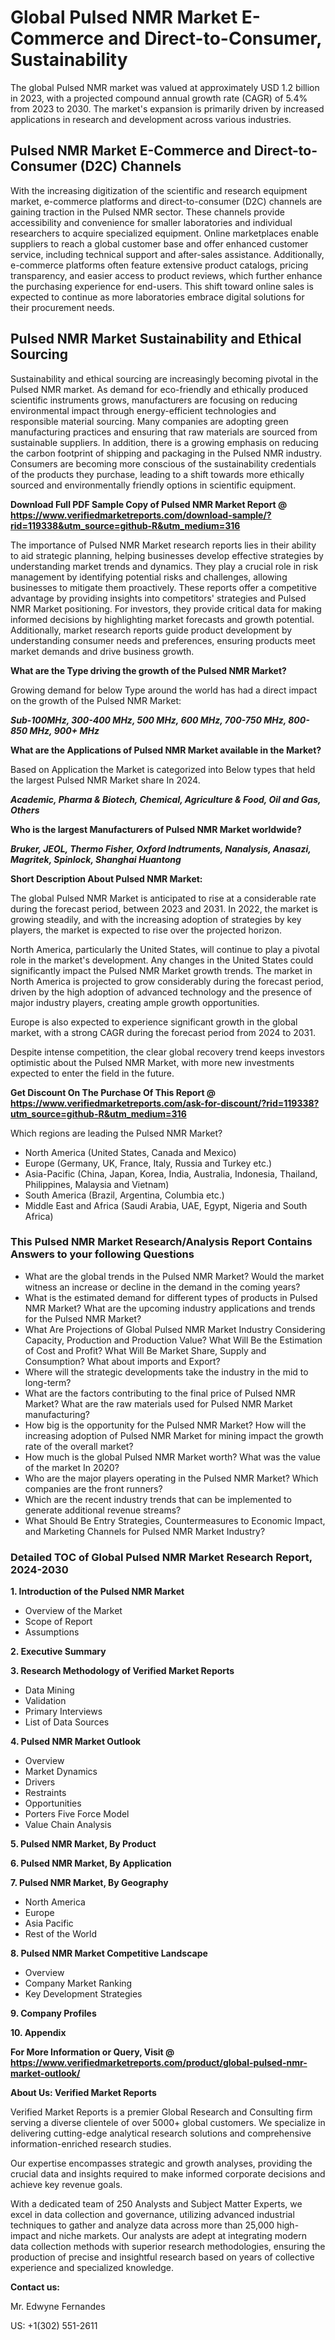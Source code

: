 <h1>Global Pulsed NMR Market E-Commerce and Direct-to-Consumer, Sustainability</h1><p class=""><p>The global Pulsed NMR market was valued at approximately USD 1.2 billion in 2023, with a projected compound annual growth rate (CAGR) of 5.4% from 2023 to 2030. The market's expansion is primarily driven by increased applications in research and development across various industries.</p><h2>Pulsed NMR Market E-Commerce and Direct-to-Consumer (D2C) Channels</h2><p>With the increasing digitization of the scientific and research equipment market, e-commerce platforms and direct-to-consumer (D2C) channels are gaining traction in the Pulsed NMR sector. These channels provide accessibility and convenience for smaller laboratories and individual researchers to acquire specialized equipment. Online marketplaces enable suppliers to reach a global customer base and offer enhanced customer service, including technical support and after-sales assistance. Additionally, e-commerce platforms often feature extensive product catalogs, pricing transparency, and easier access to product reviews, which further enhance the purchasing experience for end-users. This shift toward online sales is expected to continue as more laboratories embrace digital solutions for their procurement needs.</p><h2>Pulsed NMR Market Sustainability and Ethical Sourcing</h2><p>Sustainability and ethical sourcing are increasingly becoming pivotal in the Pulsed NMR market. As demand for eco-friendly and ethically produced scientific instruments grows, manufacturers are focusing on reducing environmental impact through energy-efficient technologies and responsible material sourcing. Many companies are adopting green manufacturing practices and ensuring that raw materials are sourced from sustainable suppliers. In addition, there is a growing emphasis on reducing the carbon footprint of shipping and packaging in the Pulsed NMR industry. Consumers are becoming more conscious of the sustainability credentials of the products they purchase, leading to a shift towards more ethically sourced and environmentally friendly options in scientific equipment.</p></p><p class=""><strong>Download Full PDF Sample Copy of Pulsed NMR Market Report @ <a href="https://www.verifiedmarketreports.com/download-sample/?rid=119338&utm_source=github-R&utm_medium=316" target="_blank">https://www.verifiedmarketreports.com/download-sample/?rid=119338&utm_source=github-R&utm_medium=316</a></strong></p><p>The importance of&nbsp;Pulsed NMR Market research reports lies in their ability to aid strategic planning, helping businesses develop effective strategies by understanding market trends and dynamics. They play a crucial role in risk management by identifying potential risks and challenges, allowing businesses to mitigate them proactively. These reports offer a competitive advantage by providing insights into competitors' strategies and Pulsed NMR Market positioning. For investors, they provide critical data for making informed decisions by highlighting market forecasts and growth potential. Additionally, market research reports guide product development by understanding consumer needs and preferences, ensuring products meet market demands and drive business growth.</p><p><strong>What are the&nbsp;Type driving the growth of the Pulsed NMR Market?</strong></p><p id="" class="">Growing demand for below Type around the world has had a direct impact on the growth of the Pulsed NMR Market:</p><p class=""><em><strong>Sub-100MHz, 300-400 MHz, 500 MHz, 600 MHz, 700-750 MHz, 800-850 MHz, 900+ MHz</strong></em></p><p class=""><strong>What are the&nbsp;Applications&nbsp;of Pulsed NMR Market available in the Market?</strong></p><p id="" class="">Based on Application the Market is categorized into Below types that held the largest Pulsed NMR Market share In 2024.</p><p class=""><em><strong>Academic, Pharma & Biotech, Chemical, Agriculture & Food, Oil and Gas, Others</strong></em></p><p class=""><strong>Who is the largest Manufacturers of Pulsed NMR Market worldwide?</strong></p><p><em><strong>Bruker, JEOL, Thermo Fisher, Oxford Indtruments, Nanalysis, Anasazi, Magritek, Spinlock, Shanghai Huantong</strong></em></p><p id="" class=""><strong>Short Description About Pulsed NMR Market:</strong></p><p>The global Pulsed NMR Market is anticipated to rise at a considerable rate during the forecast period, between 2023 and 2031. In 2022, the market is growing steadily, and with the increasing adoption of strategies by key players, the market is expected to rise over the projected horizon.</p><p>North America, particularly the United States, will continue to play a pivotal role in the market's development. Any changes in the United States could significantly impact the Pulsed NMR Market growth trends. The market in North America is projected to grow considerably during the forecast period, driven by the high adoption of advanced technology and the presence of major industry players, creating ample growth opportunities.</p><p>Europe is also expected to experience significant growth in the global market, with a strong CAGR during the forecast period from 2024 to 2031.</p><p>Despite intense competition, the clear global recovery trend keeps investors optimistic about the Pulsed NMR Market, with more new investments expected to enter the field in the future.</p><p id="" class=""><strong>Get Discount On The Purchase Of This Report @ <a href="https://www.verifiedmarketreports.com/ask-for-discount/?rid=119338?utm_source=github-R&utm_medium=316" target="_blank">https://www.verifiedmarketreports.com/ask-for-discount/?rid=119338?utm_source=github-R&utm_medium=316</a></strong></p><p class="">Which regions are leading the Pulsed NMR Market?</p><ul><li>North America (United States, Canada and Mexico)</li><li>Europe (Germany, UK, France, Italy, Russia and Turkey etc.)</li><li>Asia-Pacific (China, Japan, Korea, India, Australia, Indonesia, Thailand, Philippines, Malaysia and Vietnam)</li><li>South America (Brazil, Argentina, Columbia etc.)</li><li>Middle East and Africa (Saudi Arabia, UAE, Egypt, Nigeria and South Africa)</li></ul><h3 id="" class="">This Pulsed NMR Market Research/Analysis Report Contains Answers to your following Questions</h3><ul><li>What are the global trends in the Pulsed NMR Market? Would the market witness an increase or decline in the demand in the coming years?</li><li>What is the estimated demand for different types of products in Pulsed NMR Market? What are the upcoming industry applications and trends for the Pulsed NMR Market?</li><li>What Are Projections of Global Pulsed NMR Market Industry Considering Capacity, Production and Production Value? What Will Be the Estimation of Cost and Profit? What Will Be Market Share, Supply and Consumption? What about imports and Export?</li><li>Where will the strategic developments take the industry in the mid to long-term?</li><li>What are the factors contributing to the final price of Pulsed NMR Market? What are the raw materials used for Pulsed NMR Market manufacturing?</li><li>How big is the opportunity for the Pulsed NMR Market? How will the increasing adoption of Pulsed NMR Market for mining impact the growth rate of the overall market?</li><li>How much is the global Pulsed NMR Market worth? What was the value of the market In 2020?</li><li>Who are the major players operating in the Pulsed NMR Market? Which companies are the front runners?</li><li>Which are the recent industry trends that can be implemented to generate additional revenue streams?</li><li>What Should Be Entry Strategies, Countermeasures to Economic Impact, and Marketing Channels for Pulsed NMR Market Industry?</li></ul><h3 id="" class="">Detailed TOC of Global Pulsed NMR Market Research Report, 2024-2030</h3><p id="" class=""><strong>1. Introduction of the Pulsed NMR Market</strong></p><ul><li>Overview of the Market</li><li>Scope of Report</li><li>Assumptions</li></ul><p id="" class=""><strong>2. Executive Summary</strong></p><p id="" class=""><strong>3. Research Methodology of Verified Market Reports</strong></p><ul><li>Data Mining</li><li>Validation</li><li>Primary Interviews</li><li>List of Data Sources</li></ul><p id="" class=""><strong>4. Pulsed NMR Market Outlook</strong></p><ul><li>Overview</li><li>Market Dynamics</li><li>Drivers</li><li>Restraints</li><li>Opportunities</li><li>Porters Five Force Model</li><li>Value Chain Analysis</li></ul><p id="" class=""><strong>5. Pulsed NMR Market, By Product</strong></p><p id="" class=""><strong>6. Pulsed NMR Market, By Application</strong></p><p id="" class=""><strong>7. Pulsed NMR Market, By Geography</strong></p><ul><li>North America</li><li>Europe</li><li>Asia Pacific</li><li>Rest of the World</li></ul><p id="" class=""><strong>8. Pulsed NMR Market Competitive Landscape</strong></p><ul><li>Overview</li><li>Company Market Ranking</li><li>Key Development Strategies</li></ul><p id="" class=""><strong>9. Company Profiles</strong></p><p id="" class=""><strong>10. Appendix</strong></p><p id="" class=""><strong>For More Information or Query, Visit @ <a href="https://www.verifiedmarketreports.com/product/global-pulsed-nmr-market-outlook/" target="_blank">https://www.verifiedmarketreports.com/product/global-pulsed-nmr-market-outlook/</a></strong></p><p id="" class=""><strong>About Us: Verified Market Reports</strong></p><p id="" class="">Verified Market Reports is a premier Global Research and Consulting firm serving a diverse clientele of over 5000+ global customers. We specialize in delivering cutting-edge analytical research solutions and comprehensive information-enriched research studies.</p><p id="" class="">Our expertise encompasses strategic and growth analyses, providing the crucial data and insights required to make informed corporate decisions and achieve key revenue goals.</p><p id="" class="">With a dedicated team of 250 Analysts and Subject Matter Experts, we excel in data collection and governance, utilizing advanced industrial techniques to gather and analyze data across more than 25,000 high-impact and niche markets. Our analysts are adept at integrating modern data collection methods with superior research methodologies, ensuring the production of precise and insightful research based on years of collective experience and specialized knowledge.</p><p id="" class=""><strong>Contact us:</strong></p><p id="" class="">Mr. Edwyne Fernandes</p><p id="" class="">US: +1(302) 551-2611</p>